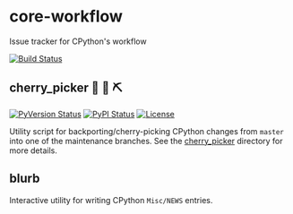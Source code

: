 # core-workflow
Issue tracker for CPython's workflow

[![Build Status](https://travis-ci.org/python/core-workflow.svg?branch=master)](https://travis-ci.org/python/core-workflow)

## cherry_picker  :snake: :cherries: :pick:

[![PyVersion Status](https://img.shields.io/pypi/pyversions/cherry-picker.svg)](https://pypi.org/project/cherry-picker/)
[![PyPI Status](https://img.shields.io/pypi/v/cherry-picker.svg)](https://pypi.org/project/cherry-picker/)
[![License](https://img.shields.io/pypi/l/cherry-picker.svg)](https://github.com/python/core-workflow/blob/master/LICENSE/)

Utility script for backporting/cherry-picking CPython changes from ``master``
into one of the maintenance branches.  See the
[cherry_picker](https://github.com/python/core-workflow/tree/master/cherry_picker)
directory for more details.

## blurb

Interactive utility for writing CPython ``Misc/NEWS`` entries.
